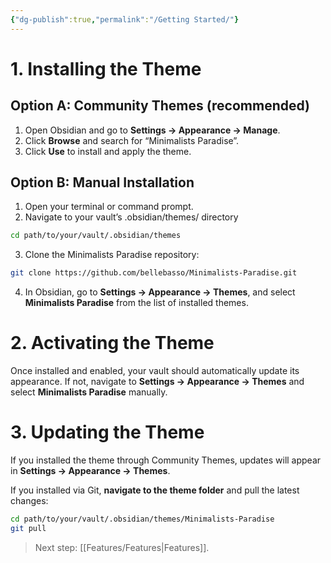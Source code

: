 ```yaml
---
{"dg-publish":true,"permalink":"/Getting Started/"}
---
```


# **1. Installing the Theme**
## **Option A: Community Themes (recommended)**

1. Open Obsidian and go to **Settings → Appearance → Manage**.
2. Click **Browse** and search for “Minimalists Paradise”.
3. Click **Use** to install and apply the theme.
## **Option B: Manual Installation**

1. Open your terminal or command prompt.
2. Navigate to your vault’s .obsidian/themes/ directory
```bash
cd path/to/your/vault/.obsidian/themes
```
3. Clone the Minimalists Paradise repository:
```bash
git clone https://github.com/bellebasso/Minimalists-Paradise.git
```
4. In Obsidian, go to **Settings → Appearance → Themes**, and select **Minimalists Paradise** from the list of installed themes.
# **2. Activating the Theme**

Once installed and enabled, your vault should automatically update its appearance. If not, navigate to **Settings → Appearance → Themes** and select **Minimalists Paradise** manually.
# 3. Updating the Theme
If you installed the theme through Community Themes, updates will appear in **Settings → Appearance → Themes**.

If you installed via Git, **navigate to the theme folder** and pull the latest changes:
```bash
cd path/to/your/vault/.obsidian/themes/Minimalists-Paradise
git pull
```

> Next step: [[Features/Features\|Features]].